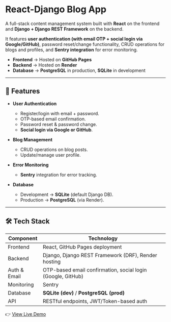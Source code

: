 # React-Django Blog App

A full-stack content management system built with **React** on the frontend and **Django + Django REST Framework** on the backend.  

It features **user authentication (with email OTP + social login via Google/GitHub)**, password reset/change functionality, CRUD operations for blogs and profiles, and **Sentry integration** for error monitoring.  

- **Frontend** → Hosted on **GitHub Pages**  
- **Backend** → Hosted on **Render**  
- **Database** → **PostgreSQL** in production, **SQLite** in development  

---

## 🚀 Features

- **User Authentication**
  - Register/login with email + password.
  - OTP-based email confirmation.
  - Password reset & password change.
  - **Social login via Google or GitHub**.

- **Blog Management**
  - CRUD operations on blog posts.
  - Update/manage user profile.

- **Error Monitoring**
  - **Sentry** integration for error tracking.

- **Database**
  - Development → **SQLite** (default Django DB).
  - Production → **PostgreSQL** (via Render).

---

## 🛠 Tech Stack

| Component         | Technology                                |
|------------------|--------------------------------------------|
| Frontend         | React, GitHub Pages deployment             |
| Backend          | Django, Django REST Framework (DRF), Render hosting |
| Auth & Email     | OTP-based email confirmation, social login (Google, GitHub) |
| Monitoring       | Sentry                                     |
| Database         | **SQLite (dev)** / **PostgreSQL (prod)**   |
| API              | RESTful endpoints, JWT/Token-based auth    |

👉 [View Live Demo](https://ebikemeese.github.io/React-blog-app/)
